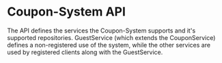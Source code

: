 <h1>Coupon-System API</h1>

The API defines the services the Coupon-System supports and it's supported repositories.
GuestService (which extends the CouponService) defines a non-registered use of the system, while the other services are used by registered clients along with the GuestService.

